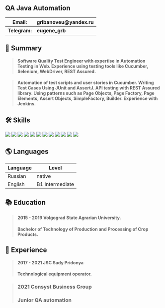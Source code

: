 ## QA Java Automation

__Email:__ |__gribanoveu@yandex.ru__| 
---------|------------------|
__Telegram:__| __eugene_grb__ |

## 📄 Summary
> #### Software Quality Test Engineer with expertise in Automation Testing in Web. Experience using testing tools like Cucumber, Selenium, WebDriver, REST Assured.

> #### Automation of test scripts and user stories in Cucumber. Writing Test Cases Using JUnit and AssertJ. API testing with REST Assured library. Using patterns such as Page Objects, Page Factory, Page Elements, Assert Objects, SimpleFactory, Builder. Experience with Jenkins.

## 🛠 Skills
![](https://img.shields.io/badge/Language-Java-informational?style=flat&logo=java&logoColor=white&color=2bbc8a)
![](https://img.shields.io/badge/Framework-Selenium-informational?style=flat&logo=selenium&logoColor=white&color=2bbc8a)
![](https://img.shields.io/badge/Framework-Selenide-informational?style=flat&logo=selenium&logoColor=white&color=2bbc8a)
![](https://img.shields.io/badge/Framework-JUnit-informational?style=flat&logo=junit5&logoColor=white&color=2bbc8a)
![](https://img.shields.io/badge/Framework-TestNG-informational?style=flat&logo=java&logoColor=white&color=2bbc8a)
![](https://img.shields.io/badge/Framework-Cucumber-informational?style=flat&logo=cucumber&logoColor=white&color=2bbc8a)
![](https://img.shields.io/badge/Framework-REST%20Assured-informational?style=flat&logo=java&logoColor=white&color=2bbc8a)
![](https://img.shields.io/badge/VCS-Git-informational?style=flat&logo=git&logoColor=white&color=2bbc8a)
![](https://img.shields.io/badge/Tools-Maven-informational?style=flat&logo=ApacheMaven&logoColor=white&color=2bbc8a)
![](https://img.shields.io/badge/Editor-IntelliJ_IDEA-informational?style=flat&logo=intellij-idea&logoColor=white&color=2bbc8a)
![](https://img.shields.io/badge/OS-Mac%20OS-informational?style=flat&logo=apple&logoColor=white&color=2bbc8a)
![](https://img.shields.io/badge/OS-Windows-informational?style=flat&logo=windows&logoColor=white&color=2bbc8a)


## 🌎 Languages

Language | Level
---------|--------
Russian  | native
English  | B1 Intermediate


## 📚 Education
> #### 2015 - 2019 Volgograd State Agrarian University. 
> #### Bachelor of Technology of Production and Processing of Crop Products.

## 💼  Experience
> #### 2017 - 2021 JSC Sady Pridonya
> #### Technological equipment operator.

> ### 2021 Consyst Business Group
> ### Junior QA automation 
